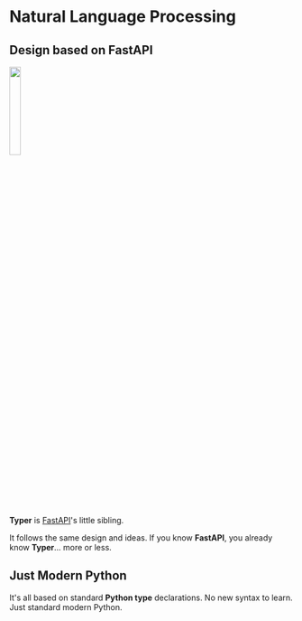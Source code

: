 # Natural Language Processing

## Design based on **FastAPI**

<a href="https://fastapi.tiangolo.com" target="_blank"><img src="https://fastapi.tiangolo.com/img/logo-margin/logo-teal.png" style="width: 20%;"></a>

**Typer** is <a href="https://fastapi.tiangolo.com" class="external-link" target="_blank">FastAPI</a>'s little sibling.

It follows the same design and ideas. If you know **FastAPI**, you already know **Typer**... more or less.

## Just Modern Python

It's all based on standard **Python type** declarations. No new syntax to learn. Just standard modern Python.
